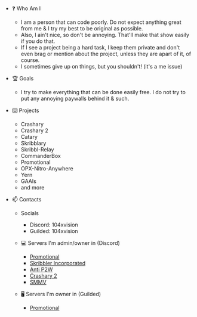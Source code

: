 - ❓ Who Am I
  - I am a person that can code poorly. Do not expect anything great from me & I try my best to be original as possible.
  - Also, I ain't nice, so don't be annoying. That'll make that show easily if you do that.
  - If I see a project being a hard task, I keep them private and don't even brag or mention about the project, unless they are apart of it, of course.
  - I sometimes give up on things, but you shouldn't! (it's a me issue)

- 🏆 Goals
  - I try to make everything that can be done easily free. I do not try to put any annoying paywalls behind it & such.

- ⌨️ Projects
  - Crashary
  - Crashary 2
  - Catary
  - Skribblary
  - Skribbl-Relay
  - CommanderBox
  - Promotional
  - OPX-Nitro-Anywhere
  - Yern
  - GAAIs
  - and more

- 📫 Contacts
  - Socials
    - Discord: 104xvision
    - Guilded: 104xvision

  - 💻 Servers I'm admin/owner in (Discord)
    - [Promotional](https://discord.gg/GCywsY2DGW)
    - [Skribbler Incorporated](https://discord.gg/zhEkymMKsE)
    - [Anti P2W](https://discord.gg/antip2w)
    - [Crashary 2](https://discord.gg/JWaZ36VgPT)
    - [SMMV](https://discord.gg/MJXXdgpxYv)
  
  - 🖥️ Servers I'm owner in (Guilded)
    - [Promotional](https://guilded.gg/promotional)
